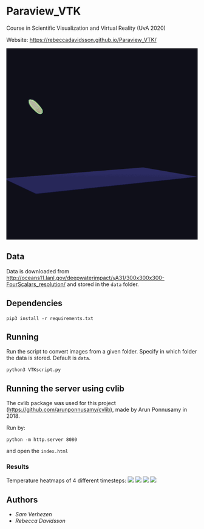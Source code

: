 # Paraview_VTK
Course in Scientific Visualization and Virtual Reality (UvA 2020)

Website:
https://rebeccadavidsson.github.io/Paraview_VTK/


![](volume.gif)

## Data
Data is downloaded from http://oceans11.lanl.gov/deepwaterimpact/yA31/300x300x300-FourScalars_resolution/ and stored in the ```data``` folder.

## Dependencies
```pip3 install -r requirements.txt```

## Running
Run the script to convert images from a given folder.
Specify in which folder the data is stored. Default is ```data```.


```
python3 VTKscript.py
```

## Running the server using cvlib
The cvlib package was used for this project (https://github.com/arunponnusamy/cvlib), made by Arun Ponnusamy in 2018.

Run by:
```
python -m http.server 8080
```
and open the ```index.html```


### Results
Temperature heatmaps of 4 different timesteps:
![](GIFS/temperature_13306.gif)
![](GIFS/temperature_22010.gif)
![](GIFS/temperature_35332.gif)
![](GIFS/temperature_49978.gif)


## Authors
* *Sam Verhezen*
* *Rebecca Davidsson*
